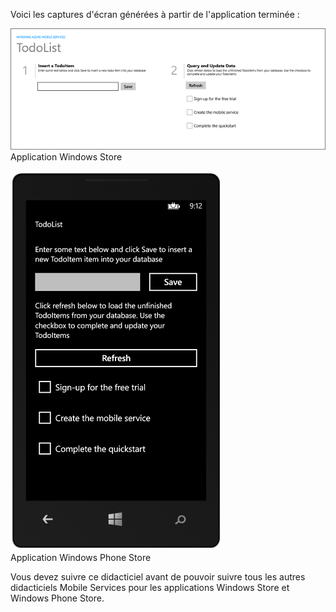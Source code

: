 ﻿
Voici les captures d'écran générées à partir de l'application terminée :

![](./media/mobile-services-windows-universal-get-started/mobile-quickstart-completed.png)
<br/>Application Windows Store

![](./media/mobile-services-windows-universal-get-started/mobile-quickstart-completed-wp8.png)
<br/>Application Windows Phone Store

Vous devez suivre ce didacticiel avant de pouvoir suivre tous les autres didacticiels Mobile Services pour les applications Windows Store et Windows Phone Store. <!--HONumber=41-->
